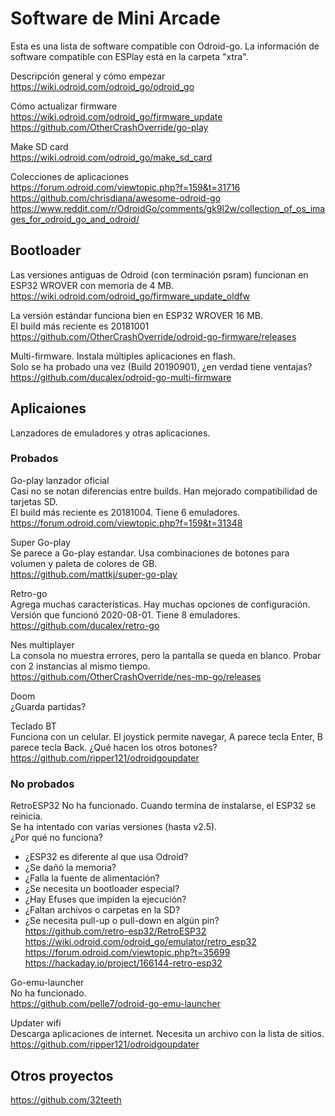 # Software de Mini Arcade
Esta es una lista de software compatible con Odroid-go.
La información de software compatible con ESPlay está en la carpeta "xtra".  

Descripción general y cómo empezar  
https://wiki.odroid.com/odroid_go/odroid_go  

Cómo actualizar firmware  
https://wiki.odroid.com/odroid_go/firmware_update  
https://github.com/OtherCrashOverride/go-play  

Make SD card  
https://wiki.odroid.com/odroid_go/make_sd_card  

Colecciones de aplicaciones  
https://forum.odroid.com/viewtopic.php?f=159&t=31716  
https://github.com/chrisdiana/awesome-odroid-go  
https://www.reddit.com/r/OdroidGo/comments/gk9l2w/collection_of_os_images_for_odroid_go_and_odroid/  

## Bootloader  
Las versiones antiguas de Odroid (con terminación psram) 
funcionan en ESP32 WROVER con memoria de 4 MB.  
https://wiki.odroid.com/odroid_go/firmware_update_oldfw  

La versión estándar funciona bien en ESP32 WROVER 16 MB.  
El build más reciente es 20181001  
https://github.com/OtherCrashOverride/odroid-go-firmware/releases

Multi-firmware. Instala múltiples aplicaciones en flash.  
Solo se ha probado una vez (Build 20190901), ¿en verdad tiene ventajas?  
https://github.com/ducalex/odroid-go-multi-firmware  

## Aplicaiones    
Lanzadores de emuladores y otras aplicaciones.  

### Probados  
Go-play lanzador oficial  
Casi no se notan diferencias entre builds. Han mejorado compatibilidad de tarjetas SD.  
El build más reciente es 20181004. Tiene 6 emuladores.  
https://forum.odroid.com/viewtopic.php?f=159&t=31348  

Super Go-play  
Se parece a Go-play estandar.
Usa combinaciones de botones para volumen y paleta de colores de GB.  
https://github.com/mattkj/super-go-play  

Retro-go  
Agrega muchas características. Hay muchas opciones de configuración.  
Versión que funcionó 2020-08-01. Tiene 8 emuladores.  
https://github.com/ducalex/retro-go  

Nes multiplayer  
La consola no muestra errores, pero la pantalla se queda en blanco.
Probar con 2 instancias al mismo tiempo.  
https://github.com/OtherCrashOverride/nes-mp-go/releases  

Doom  
¿Guarda partidas?  


Teclado BT  
Funciona con un celular. El joystick permite navegar,
A parece tecla Enter, B parece tecla Back. ¿Qué hacen los otros botones?  
https://github.com/ripper121/odroidgoupdater  

### No probados  
RetroESP32
No ha funcionado. Cuando termina de instalarse, el ESP32 se reinicia.  
Se ha intentado con varias versiones (hasta v2.5).  
¿Por qué no funciona?  
- ¿ESP32 es diferente al que usa Odroid?
- ¿Se dañó la memoria?
- ¿Falla la fuente de alimentación?
- ¿Se necesita un bootloader especial?
- ¿Hay Efuses que impiden la ejecución?
- ¿Faltan archivos o carpetas en la SD?
- ¿Se necesita pull-up o pull-down en algún pin?  
https://github.com/retro-esp32/RetroESP32  
https://wiki.odroid.com/odroid_go/emulator/retro_esp32  
https://forum.odroid.com/viewtopic.php?t=35699  
https://hackaday.io/project/166144-retro-esp32  

Go-emu-launcher  
No ha funcionado.  
https://github.com/pelle7/odroid-go-emu-launcher  

Updater wifi  
Descarga aplicaciones de internet. Necesita un archivo con la lista de sitios.  
https://github.com/ripper121/odroidgoupdater  

## Otros proyectos  
https://github.com/32teeth  